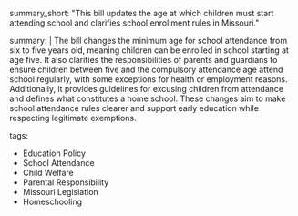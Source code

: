 summary_short: "This bill updates the age at which children must start attending school and clarifies school enrollment rules in Missouri."

summary: |
  The bill changes the minimum age for school attendance from six to five years old, meaning children can be enrolled in school starting at age five. It also clarifies the responsibilities of parents and guardians to ensure children between five and the compulsory attendance age attend school regularly, with some exceptions for health or employment reasons. Additionally, it provides guidelines for excusing children from attendance and defines what constitutes a home school. These changes aim to make school attendance rules clearer and support early education while respecting legitimate exemptions.

tags:
  - Education Policy
  - School Attendance
  - Child Welfare
  - Parental Responsibility
  - Missouri Legislation
  - Homeschooling
